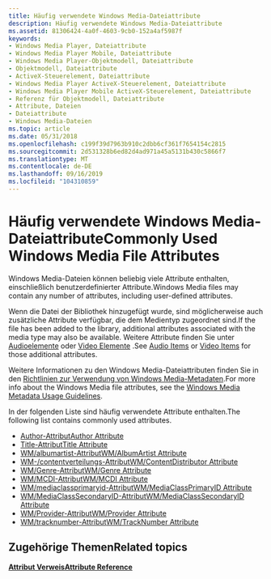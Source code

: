```yaml
---
title: Häufig verwendete Windows Media-Dateiattribute
description: Häufig verwendete Windows Media-Dateiattribute
ms.assetid: 81306424-4a0f-4603-9cb0-152a4af5987f
keywords:
- Windows Media Player, Dateiattribute
- Windows Media Player Mobile, Dateiattribute
- Windows Media Player-Objektmodell, Dateiattribute
- Objektmodell, Dateiattribute
- ActiveX-Steuerelement, Dateiattribute
- Windows Media Player ActiveX-Steuerelement, Dateiattribute
- Windows Media Player Mobile ActiveX-Steuerelement, Dateiattribute
- Referenz für Objektmodell, Dateiattribute
- Attribute, Dateien
- Dateiattribute
- Windows Media-Dateien
ms.topic: article
ms.date: 05/31/2018
ms.openlocfilehash: c199f39d7963b910c2dbb6cf361f7654154c2815
ms.sourcegitcommit: 2d531328b6ed82d4ad971a45a5131b430c5866f7
ms.translationtype: MT
ms.contentlocale: de-DE
ms.lasthandoff: 09/16/2019
ms.locfileid: "104310859"
---
```

# <a name="commonly-used-windows-media-file-attributes"></a><span data-ttu-id="c2528-114">Häufig verwendete Windows Media-Dateiattribute</span><span class="sxs-lookup"><span data-stu-id="c2528-114">Commonly Used Windows Media File Attributes</span></span>

<span data-ttu-id="c2528-115">Windows Media-Dateien können beliebig viele Attribute enthalten, einschließlich benutzerdefinierter Attribute.</span><span class="sxs-lookup"><span data-stu-id="c2528-115">Windows Media files may contain any number of attributes, including user-defined attributes.</span></span>

<span data-ttu-id="c2528-116">Wenn die Datei der Bibliothek hinzugefügt wurde, sind möglicherweise auch zusätzliche Attribute verfügbar, die dem Medientyp zugeordnet sind.</span><span class="sxs-lookup"><span data-stu-id="c2528-116">If the file has been added to the library, additional attributes associated with the media type may also be available.</span></span> <span data-ttu-id="c2528-117">Weitere Attribute finden Sie unter [Audioelemente](audio-item-attributes.md) oder [Video Elemente](video-item-attributes.md) .</span><span class="sxs-lookup"><span data-stu-id="c2528-117">See [Audio Items](audio-item-attributes.md) or [Video Items](video-item-attributes.md) for those additional attributes.</span></span>

<span data-ttu-id="c2528-118">Weitere Informationen zu den Windows Media-Dateiattributen finden Sie in den [Richtlinien zur Verwendung von Windows Media-Metadaten](/previous-versions/ms867702(v=msdn.10)).</span><span class="sxs-lookup"><span data-stu-id="c2528-118">For more info about the Windows Media file attributes, see the [Windows Media Metadata Usage Guidelines](/previous-versions/ms867702(v=msdn.10)).</span></span>

<span data-ttu-id="c2528-119">In der folgenden Liste sind häufig verwendete Attribute enthalten.</span><span class="sxs-lookup"><span data-stu-id="c2528-119">The following list contains commonly used attributes.</span></span>

-   [<span data-ttu-id="c2528-120">Author-Attribut</span><span class="sxs-lookup"><span data-stu-id="c2528-120">Author Attribute</span></span>](author-attribute.md)
-   [<span data-ttu-id="c2528-121">Title-Attribut</span><span class="sxs-lookup"><span data-stu-id="c2528-121">Title Attribute</span></span>](title-attribute.md)
-   [<span data-ttu-id="c2528-122">WM/albumartist-Attribut</span><span class="sxs-lookup"><span data-stu-id="c2528-122">WM/AlbumArtist Attribute</span></span>](wm-albumartist-attribute.md)
-   [<span data-ttu-id="c2528-123">WM-/contentverteilungs-Attribut</span><span class="sxs-lookup"><span data-stu-id="c2528-123">WM/ContentDistributor Attribute</span></span>](wm-contentdistributor-attribute.md)
-   [<span data-ttu-id="c2528-124">WM/Genre-Attribut</span><span class="sxs-lookup"><span data-stu-id="c2528-124">WM/Genre Attribute</span></span>](wm-genre-attribute.md)
-   [<span data-ttu-id="c2528-125">WM/MCDI-Attribut</span><span class="sxs-lookup"><span data-stu-id="c2528-125">WM/MCDI Attribute</span></span>](wm-mcdi-attribute.md)
-   [<span data-ttu-id="c2528-126">WM/mediaclassprimaryid-Attribut</span><span class="sxs-lookup"><span data-stu-id="c2528-126">WM/MediaClassPrimaryID Attribute</span></span>](wm-mediaclassprimaryid-attribute.md)
-   [<span data-ttu-id="c2528-127">WM/MediaClassSecondaryID-Attribut</span><span class="sxs-lookup"><span data-stu-id="c2528-127">WM/MediaClassSecondaryID Attribute</span></span>](wm-mediaclasssecondaryid-attribute.md)
-   [<span data-ttu-id="c2528-128">WM/Provider-Attribut</span><span class="sxs-lookup"><span data-stu-id="c2528-128">WM/Provider Attribute</span></span>](wm-provider-attribute.md)
-   [<span data-ttu-id="c2528-129">WM/tracknumber-Attribut</span><span class="sxs-lookup"><span data-stu-id="c2528-129">WM/TrackNumber Attribute</span></span>](wm-tracknumber-attribute.md)

## <a name="related-topics"></a><span data-ttu-id="c2528-130">Zugehörige Themen</span><span class="sxs-lookup"><span data-stu-id="c2528-130">Related topics</span></span>

<dl> <dt>

[<span data-ttu-id="c2528-131">**Attribut Verweis**</span><span class="sxs-lookup"><span data-stu-id="c2528-131">**Attribute Reference**</span></span>](attribute-reference.md)
</dt> </dl>

 

 




